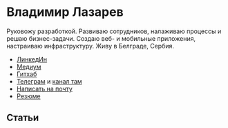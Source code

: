 # Владимир Лазарев

Руковожу разработкой. Развиваю сотрудников, налаживаю процессы и решаю бизнес-задачи. Создаю веб- и мобильные приложения, настраиваю инфраструктуру. Живу в Белграде, Сербия.

-   [ЛинкедИн](https://www.linkedin.com/in/vladimir-lazarev/)
-   [Медиум](https://medium.com/@laidrivm)
-   [Гитхаб](https://github.com/laidrivm)
-   [Телеграм](https://t.me/laidrivm) и [канал там](https://t.me/laidrivm_pub)
-   [Написать на почту](mailto:laidrivm@gmail.com)
-	[Резюме](/cv-vladimir-lazarev-engineering-director.pdf)

## Статьи